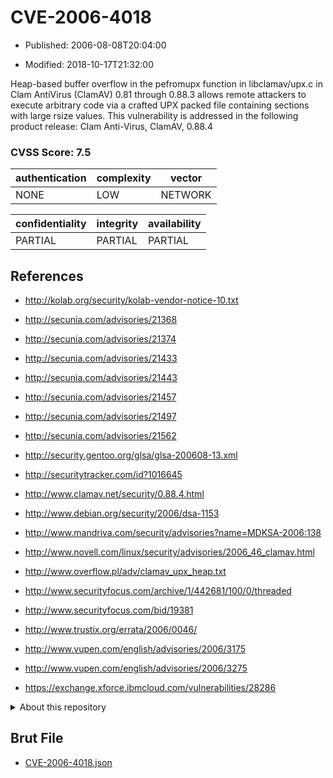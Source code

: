 # CVE-2006-4018

- Published: 2006-08-08T20:04:00

- Modified: 2018-10-17T21:32:00

Heap-based buffer overflow in the pefromupx function in libclamav/upx.c in Clam AntiVirus (ClamAV) 0.81 through 0.88.3 allows remote attackers to execute arbitrary code via a crafted UPX packed file containing sections with large rsize values. This vulnerability is addressed in the following product release:
Clam Anti-Virus, ClamAV, 0.88.4

### CVSS Score: **7.5**

| authentication | complexity | vector |
| --- | --- | --- |
| NONE | LOW | NETWORK |

| confidentiality | integrity | availability |
| --- | --- | --- |
| PARTIAL | PARTIAL | PARTIAL |

## References

* http://kolab.org/security/kolab-vendor-notice-10.txt

* http://secunia.com/advisories/21368

* http://secunia.com/advisories/21374

* http://secunia.com/advisories/21433

* http://secunia.com/advisories/21443

* http://secunia.com/advisories/21457

* http://secunia.com/advisories/21497

* http://secunia.com/advisories/21562

* http://security.gentoo.org/glsa/glsa-200608-13.xml

* http://securitytracker.com/id?1016645

* http://www.clamav.net/security/0.88.4.html

* http://www.debian.org/security/2006/dsa-1153

* http://www.mandriva.com/security/advisories?name=MDKSA-2006:138

* http://www.novell.com/linux/security/advisories/2006_46_clamav.html

* http://www.overflow.pl/adv/clamav_upx_heap.txt

* http://www.securityfocus.com/archive/1/442681/100/0/threaded

* http://www.securityfocus.com/bid/19381

* http://www.trustix.org/errata/2006/0046/

* http://www.vupen.com/english/advisories/2006/3175

* http://www.vupen.com/english/advisories/2006/3275

* https://exchange.xforce.ibmcloud.com/vulnerabilities/28286

<details>
<summary>About this repository</summary> 

  This repository is part of the project [Live Hack CVE](https://github.com/Live-Hack-CVE). Main website can be found [www.live-hack.org](https://www.live-hack.org) 
  
  Made by [Sn0wAlice](https://github.com/Sn0wAlice) for the people that care about security and need to have a feed of the latest CVEs. Hope you enjoy it, don't forget to star the repo and follow me on [Twitter](https://twitter.com/Sn0wAlice) and [Github](https://github.com/Sn0wAlice). And that is my [personnal website](https://www.alice-snow.me/)

  - [Home Page](https://github.com/Live-Hack-CVE)
  - [Framework](https://github.com/Live-Hack-CVE/cve-framework)
  - [CVE database](https://github.com/Live-Hack-CVE/full_database)
  - [Changelog](https://github.com/Live-Hack-CVE/Changelog)
</details>

## Brut File

* [CVE-2006-4018.json](https://raw.githubusercontent.com/Live-Hack-CVE/full_database/main/cves/2006/CVE-2006-4018.json)

